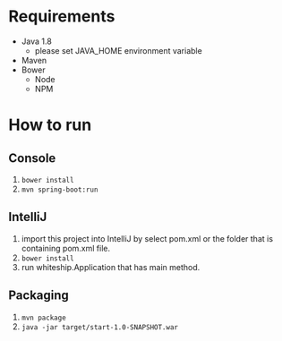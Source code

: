 # Requirements

* Java 1.8
    * please set JAVA_HOME environment variable 
* Maven
* Bower
    * Node
    * NPM

# How to run

## Console

1. `bower install`
1. `mvn spring-boot:run`

## IntelliJ
 
1. import this project into IntelliJ by select pom.xml or the folder that is containing pom.xml file.
1. `bower install`
1. run whiteship.Application that has main method.

## Packaging

1. `mvn package`
1. `java -jar target/start-1.0-SNAPSHOT.war`
 